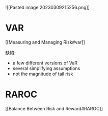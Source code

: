 ![[Pasted image 20230309215256.png]]

# VAR
[[Measuring and Managing Risk#var]]

缺陷:
- a few different versions of VaR
- several simplifying assumptions
- not the magnitude of tail risk

# RAROC

[[Balance Between Risk and Reward#RAROC]]
